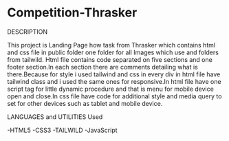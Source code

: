 # Competition-Thrasker

DESCRIPTION

This project is Landing Page how task from Thrasker which contains html and css file in public folder one folder for all Images which use and folders from tailwild.
Html file contains code separated on five sections and one footer section.In each section there are comments detailing what is there.Because for style i used 
tailwind and css in every div in html file have tailwind class and i used the same ones for responsive.In html file have one script tag for little dynamic procedure
and that is menu for mobile device open and close.In css file have code for additional style and media query to set for other devices such as tablet and mobile device.

LANGUAGES and UTILITIES Used

-HTML5
-CSS3
-TAILWILD
-JavaScript


